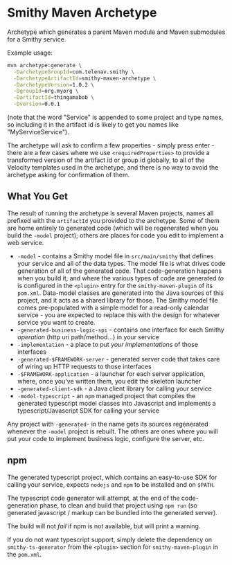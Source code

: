 Smithy Maven Archetype
======================

Archetype which generates a parent Maven module and Maven submodules
for a Smithy service.

Example usage:

```sh
mvn archetype:generate \
  -DarchetypeGroupId=com.telenav.smithy \
  -DarchetypeArtifactId=smithy-maven-archetype \
  -DarchetypeVersion=1.0.2 \
  -DgroupId=org.myorg \
  -DartifactId=thingamabob \
  -Dversion=0.0.1
```

(note that the word "Service" is appended to some project and
type names, so including it in the artifact id is likely to get
you names like "MyServiceService").

The archetype will ask to confirm a few properties - simply press
enter - there are a few cases where we use `<requiredProperties>`
to provide a transformed version of the artifact id or group id
globally, to all of the Velocity templates used in the archetype,
and there is no way to avoid the archetype asking for confirmation
of them.


What You Get
------------

The result of running the archetype is several Maven projects,
names all prefixed with the `artifactId` you provided to the
archetype.  Some of them are home entirely to generated code
(which will be regenerated when you build the `-model` project);
others are places for code you edit to implement a web service.

 * `-model` - contains a Smithy model file in `src/main/smithy`
that defines your service and all of the data types.  The model
file is what drives code generation of all of the generated
code.  That code-generation happens when you build it, and where
the various types of code are generated *to* is configured in the
`<plugin>` entry for the `smithy-maven-plugin` of its `pom.xml`.
Data-model classes are generated into the Java sources of this
project, and it acts as a shared library for those.
The Smithy model file comes pre-populated with a simple model
for a read-only calendar service - you are expected to replace
this with the design for whatever service you want to create.
 * `-generated-business-logic-spi` - contains one interface for
each Smithy *operation* (http uri path/method...) in your service
 * `-implementation` - a place to put *your implementations* of
those interfaces
 * `-generated-$FRAMEWORK-server` - generated server code that
takes care of wiring up HTTP requests to those interfaces
 * `-$FRAMEWORK-application` - a launcher for each server
application, where, once you've written them, you edit the
skeleton launcher
 * `-generated-client-sdk` - a Java client library for calling
your service
 * `-model-typescript` - an `npm` managed project that compiles
the generated typescript model classes into Javascript and implements
a typescript/Javascript SDK for calling your service

Any project with `-generated-` in the name gets its sources regenerated
whenever the `-model` project is rebuilt.  The others are ones where
you will put your code to implement business logic, configure the
server, etc.


npm
---

The generated typescript project, which contains an easy-to-use SDK
for calling your service, expects `nodejs` and `npm` to be installed
and on `$PATH`.

The typescript code generator will attempt, at the end of the code-generation
phase, to clean and build that project using `npm run` (so generated
javascript / markup can be bundled into the generated server).

The build will not *fail* if npm is not available, but will print a
warning.

If you do not want typescript support, simply delete the dependency on
`smithy-ts-generator` from the `<plugin>` section for `smithy-maven-plugin`
in the `pom.xml`.
